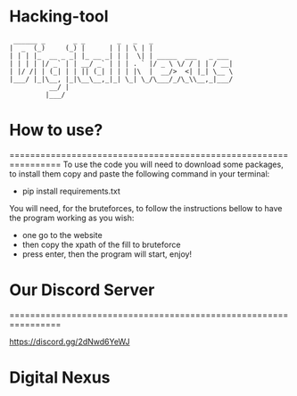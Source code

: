 # Hacking-tool

```
 ______ _       _ _        _   _   _                     
|  _  (_)     (_) |      | | | \ | |                    
| | | |_  __ _ _| |_ __ _| | |  \| | _____  ___   _ ___ 
| | | | |/ _` | | __/ _` | | | . ` |/ _ \ \/ / | | / __|
| |/ /| | (_| | | || (_| | | | |\  |  __/>  <| |_| \__ \
|___/ |_|\__, |_|\__\__,_|_| \_| \_/\___/_/\_\\__,_|___/
          __/ |                                         
         |___/                                          

```

# How to use?
================================================================
To use the code you will need to download some packages, to install them copy and paste the following command in your terminal:

- pip install requirements.txt

You will need, for the bruteforces, to follow the instructions bellow to have the program working as you wish:
- one go to the website
- then copy the xpath of the fill to bruteforce
- press enter, then the program will start, enjoy!

# Our Discord Server
================================================================

https://discord.gg/2dNwd6YeWJ


# Digital Nexus
